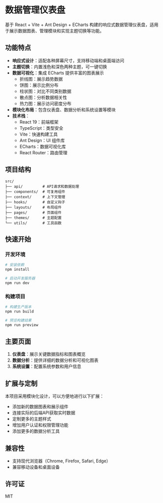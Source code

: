 # 数据管理仪表盘

基于 React + Vite + Ant Design + ECharts 构建的响应式数据管理仪表盘，适用于展示数据图表、管理模块和实现主题切换等功能。

## 功能特点

- **响应式设计**：适配各种屏幕尺寸，支持移动端和桌面端访问
- **主题切换**：内置浅色和深色两种主题，可一键切换
- **数据可视化**：集成 ECharts 提供丰富的图表展示
  - 折线图：展示趋势数据
  - 饼图：展示比例分布
  - 柱状图：对比不同类别数据
  - 散点图：分析数据相关性
  - 热力图：展示访问密度分布
- **模块化布局**：包含仪表盘、数据分析和系统设置等模块
- **技术栈**：
  - React 19：前端框架
  - TypeScript：类型安全
  - Vite：快速构建工具
  - Ant Design：UI 组件库
  - ECharts：数据可视化库
  - React Router：路由管理

## 项目结构

```
src/
├── api/         # API请求和数据处理
├── components/  # 可复用组件
├── context/     # 上下文管理
├── hooks/       # 自定义钩子
├── layouts/     # 布局组件
├── pages/       # 页面组件
├── themes/      # 主题配置
└── utils/       # 工具函数
```

## 快速开始

### 开发环境

```bash
# 安装依赖
npm install

# 启动开发服务器
npm run dev
```

### 构建项目

```bash
# 构建生产版本
npm run build

# 预览构建结果
npm run preview
```

## 主要页面

1. **仪表盘**：展示关键数据指标和图表概览
2. **数据分析**：提供详细的数据分析和可视化图表
3. **系统设置**：配置系统参数和用户信息

## 扩展与定制

本项目采用模块化设计，可以方便地进行以下扩展：

- 添加新的数据图表和展示组件
- 连接实际的后端API获取实时数据
- 定制更多的主题样式
- 增加用户认证和权限管理功能
- 添加更多的数据分析工具

## 兼容性

- 支持现代浏览器（Chrome, Firefox, Safari, Edge）
- 兼容移动设备和桌面设备

## 许可证

MIT